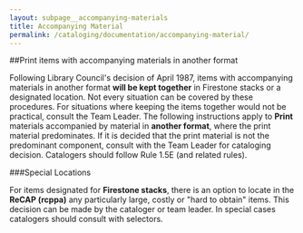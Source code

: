 ```yaml
---
layout: subpage__accompanying-materials
title: Accompanying Material
permalink: /cataloging/documentation/accompanying-material/
---
```


##Print items with accompanying materials in another format

Following Library Council's decision of April 1987, items with accompanying materials in another format **will be kept together** in Firestone stacks or a designated location. Not every situation can be covered by these procedures. For situations where keeping the items together would not be practical, consult the Team Leader.
The following instructions apply to **Print** materials accompanied by material in **another format**, where the print material predominates. If it is decided that the print material is not the predominant component, consult with the Team Leader for cataloging decision. Catalogers should follow Rule 1.5E (and related rules).

###Special Locations

For items designated for **Firestone stacks**, there is an option to locate in the **ReCAP (rcppa)** any particularly large, costly or "hard to obtain" items. This decision can be made by the cataloger or team leader. In special cases catalogers should consult with selectors.